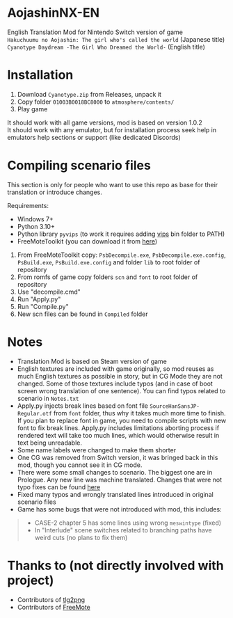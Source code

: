 # AojashinNX-EN
English Translation Mod for Nintendo Switch version of game<br>`Hakuchuumu no Aojashin: The girl who's called the world` (Japanese title)<br>`Cyanotype Daydream -The Girl Who Dreamed the World-` (English title)

# Installation
1. Download `Cyanotype.zip` from Releases, unpack it
2. Copy folder `01003B0018BC8000` to `atmosphere/contents/`
3. Play game

It should work with all game versions, mod is based on version 1.0.2<br>
It should work with any emulator, but for installation process seek help in emulators help sections or support (like dedicated Discords)

# Compiling scenario files
This section is only for people who want to use this repo as base for their translation or introduce changes.

Requirements:
- Windows 7+
- Python 3.10+
- Python library `pyvips` (to work it requires adding [vips](https://github.com/libvips/libvips/releases) bin folder to PATH)
- FreeMoteToolkit (you can download it from [here](https://github.com/UlyssesWu/FreeMote/releases/tag/v3.4.0))

1. From FreeMoteToolkit copy: `PsbDecompile.exe`, `PsbDecompile.exe.config`, `PsBuild.exe`, `PsBuild.exe.config` and folder `lib` to root folder of repository
2. From romfs of game copy folders `scn` and `font` to root folder of repository
3. Use "decompile.cmd"
4. Run "Apply.py"
5. Run "Compile.py"
6. New scn files can be found in `Compiled` folder

# Notes
- Translation Mod is based on Steam version of game
- English textures are included with game originally, so mod reuses as much English textures as possible in story, but in CG Mode they are not changed. Some of those textures include typos (and in case of boot screen wrong translation of one sentence). You can find typos related to scenario in `Notes.txt`
- Apply.py injects break lines based on font file `SourceHanSansJP-Regular.otf` from `font` folder, thus why it takes much more time to finish. If you plan to replace font in game, you need to compile scripts with new font to fix break lines. Apply.py includes limitations aborting process if rendered text will take too much lines, which would otherwise result in text being unreadable.
- Some name labels were changed to make them shorter
- One CG was removed from Switch version, it was bringed back in this mod, though you cannot see it in CG mode. 
- There were some small changes to scenario. The biggest one are in Prologue. Any new line was machine translated. Changes that were not typo fixes can be found [here](https://docs.google.com/spreadsheets/d/1e-P8xpzcSfnCgOXtp0_RX9rhB42Zchpd07Ou0jmHfq4/edit?usp=sharing)
- Fixed many typos and wrongly translated lines introduced in original scenario files
- Game has some bugs that were not introduced with mod, this includes:
> - CASE-2 chapter 5 has some lines using wrong `meswintype` (fixed)
> - In "Interlude" scene switches related to branching paths have weird cuts (no plans to fix them)

# Thanks to (not directly involved with project)
- Contributors of [tlg2png](https://github.com/vn-tools/tlg2png)
- Contributors of [FreeMote](https://github.com/UlyssesWu/FreeMote)
